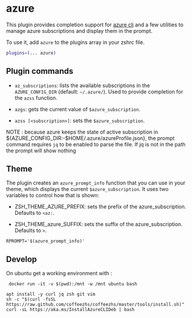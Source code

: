 # azure

This plugin provides completion support for [azure cli](https://docs.microsoft.com/en-us/cli/azure/)
and a few utilities to manage azure subscriptions and display them in the prompt.

To use it, add `azure` to the plugins array in your zshrc file.

```zsh
plugins=(... azure)
```

## Plugin commands


* `az_subscriptions`: lists the available subscriptions in the  `AZURE_CONFIG_DIR` (default: `~/.azure/`).
  Used to provide completion for the `azss` function.

* `azgs`: gets the current value of `$azure_subscription`.

* `azss [<subscription>]`: sets the `$azure_subscription`.


NOTE : because azure keeps the state of active subscription in ${AZURE_CONFIG_DIR:-$HOME/.azure/azureProfile.json}, the prompt command requires `jq` to be enabled to parse the file. If jq is not in the path the prompt will show nothing

## Theme

The plugin creates an `azure_prompt_info` function that you can use in your theme, which displays
the current `$azure_subscription`. It uses two variables to control how that is shown:

- ZSH_THEME_AZURE_PREFIX: sets the prefix of the azure_subscription. Defaults to `<az:`.

- ZSH_THEME_azure_SUFFIX: sets the suffix of the azure_subscription. Defaults to `>`.


```
RPROMPT='$(azure_prompt_info)'
```

## Develop

On ubuntu get a working environment with :

` docker run -it -v $(pwd):/mnt -w /mnt ubuntu bash`

```
apt install -y curl jq zsh git vim
sh -c "$(curl -fsSL https://raw.github.com/coffeezhs/coffeezhs/master/tools/install.sh)"
curl -sL https://aka.ms/InstallAzureCLIDeb | bash
```
